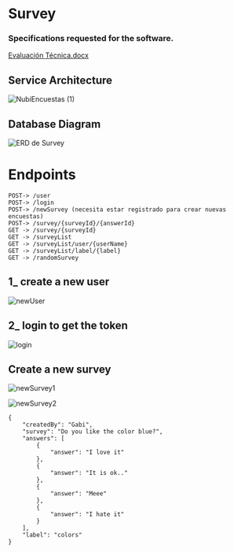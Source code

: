 # Survey

### Specifications requested for the software. 
[Evaluación Técnica.docx](https://github.com/Gabriel-demian/Survey/files/7383837/Evaluacion.Tecnica.docx)

## Service Architecture
![NubiEncuestas (1)](https://user-images.githubusercontent.com/57782295/138152930-d53dedd6-5e4e-46aa-961c-4ffaafd11fa7.jpeg)

## Database Diagram
![ERD de Survey](https://user-images.githubusercontent.com/57782295/138152933-22cd5ffb-9f33-46bf-a13b-8444f2842771.jpeg)



# Endpoints

    POST-> /user
	POST-> /login
	POST-> /newSurvey (necesita estar registrado para crear nuevas encuestas)
	POST-> /survey/{surveyId}/{answerId}
	GET -> /survey/{surveyId}
	GET -> /surveyList
	GET -> /surveyList/user/{userName}
	GET -> /surveyList/label/{label}
	GET -> /randomSurvey

## 1_ create a new user
![newUser](https://user-images.githubusercontent.com/57782295/138156277-4a3e41c9-4aa7-4eaf-9c2d-595603979fff.PNG)

## 2_ login to get the token
![login](https://user-images.githubusercontent.com/57782295/138156292-3d355cc5-e365-41a0-8535-7ec513938388.PNG)

## Create a new survey
![newSurvey1](https://user-images.githubusercontent.com/57782295/138156299-a2867750-5e03-4a9a-8a52-dc27fdb88a88.PNG)

![newSurvey2](https://user-images.githubusercontent.com/57782295/138156307-154879a8-b351-4b89-9e89-2a57b0b57023.PNG)
```
{
    "createdBy": "Gabi",
    "survey": "Do you like the color blue?",
    "answers": [
        {
            "answer": "I love it"
        },
        {
            "answer": "It is ok.."
        },
        {
            "answer": "Meee"
        },
        {
            "answer": "I hate it"
        }
    ],
    "label": "colors"
}

```
